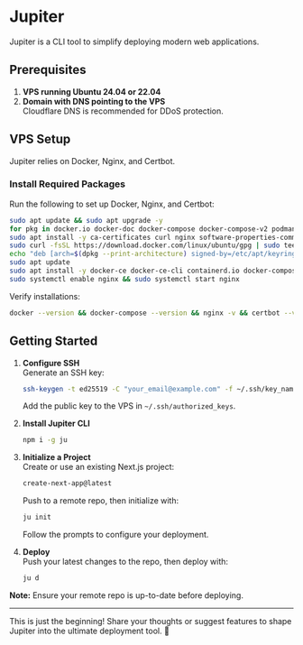 # Jupiter

Jupiter is a CLI tool to simplify deploying modern web applications.

## Prerequisites

1. **VPS running Ubuntu 24.04 or 22.04**  
2. **Domain with DNS pointing to the VPS**  
   Cloudflare DNS is recommended for DDoS protection.

## VPS Setup

Jupiter relies on Docker, Nginx, and Certbot.  

### Install Required Packages

Run the following to set up Docker, Nginx, and Certbot:  
```bash
sudo apt update && sudo apt upgrade -y
for pkg in docker.io docker-doc docker-compose docker-compose-v2 podman-docker containerd runc; do sudo apt-get remove -y "$pkg"; done
sudo apt install -y ca-certificates curl nginx software-properties-common
sudo curl -fsSL https://download.docker.com/linux/ubuntu/gpg | sudo tee /etc/apt/keyrings/docker.asc > /dev/null
echo "deb [arch=$(dpkg --print-architecture) signed-by=/etc/apt/keyrings/docker.asc] https://download.docker.com/linux/ubuntu $(. /etc/os-release && echo "$VERSION_CODENAME") stable" | sudo tee /etc/apt/sources.list.d/docker.list
sudo apt update
sudo apt install -y docker-ce docker-ce-cli containerd.io docker-compose certbot python3-certbot-nginx
sudo systemctl enable nginx && sudo systemctl start nginx
```

Verify installations:  
```bash
docker --version && docker-compose --version && nginx -v && certbot --version
```

## Getting Started

1. **Configure SSH**  
   Generate an SSH key:  
   ```bash
   ssh-keygen -t ed25519 -C "your_email@example.com" -f ~/.ssh/key_name
   ```  
   Add the public key to the VPS in `~/.ssh/authorized_keys`.

2. **Install Jupiter CLI**  
   ```bash
   npm i -g ju
   ```

3. **Initialize a Project**  
   Create or use an existing Next.js project:  
   ```bash
   create-next-app@latest
   ```  
   Push to a remote repo, then initialize with:  
   ```bash
   ju init
   ```  
   Follow the prompts to configure your deployment.

4. **Deploy**  
   Push your latest changes to the repo, then deploy with:  
   ```bash
   ju d
   ```

**Note:** Ensure your remote repo is up-to-date before deploying.

---

This is just the beginning! Share your thoughts or suggest features to shape Jupiter into the ultimate deployment tool. 🚀
